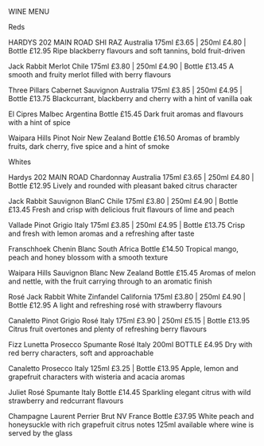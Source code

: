 
WINE MENU

Reds


HARDYS 202 MAIN ROAD SHI RAZ
Australia
175ml £3.65 | 250ml £4.80 | Bottle £12.95
Ripe blackberry flavours and soft tannins, bold fruit-driven

Jack Rabbit Merlot
Chile
175ml £3.80 | 250ml £4.90 | Bottle £13.45
A smooth and fruity merlot filled with berry flavours

Three Pillars Cabernet Sauvignon
Australia
175ml £3.85 | 250ml £4.95 | Bottle £13.75
Blackcurrant, blackberry and cherry with a hint of vanilla oak

El Cipres Malbec
Argentina
Bottle £15.45
Dark fruit aromas and flavours with a hint of spice


Waipara Hills Pinot Noir
New Zealand
Bottle £16.50
Aromas of brambly fruits, dark cherry, five spice and a hint of smoke


Whites


Hardys 202 MAIN ROAD Chardonnay
Australia
175ml £3.65 | 250ml £4.80 | Bottle £12.95
Lively and rounded with pleasant baked citrus character

Jack Rabbit Sauvignon BlanC
Chile
175ml £3.80 | 250ml £4.90 | Bottle £13.45
Fresh and crisp with delicious fruit flavours of lime and peach

Vallade Pinot Grigio
Italy
175ml £3.85 | 250ml £4.95 | Bottle £13.75
Crisp and fresh with lemon aromas and a refreshing after taste

Franschhoek Chenin Blanc
South Africa
Bottle £14.50
Tropical mango, peach and honey blossom with a smooth texture

Waipara Hills Sauvignon Blanc
New Zealand
Bottle £15.45
Aromas of melon and nettle, with the fruit carrying through to an aromatic finish


Rosé
Jack Rabbit White Zinfandel
California
175ml £3.80 | 250ml £4.90 | Bottle £12.95
A light and refreshing rosé with strawberry flavours

Canaletto Pinot Grigio Rosé
Italy
175ml £3.90 | 250ml £5.15 | Bottle £13.95
Citrus fruit overtones and plenty of refreshing berry flavours


Fizz
Lunetta Prosecco Spumante Rosé
Italy
200ml BOTTLE £4.95
Dry with red berry characters, soft and approachable

Canaletto Prosecco 
Italy
125ml £3.25 | Bottle £13.95
Apple, lemon and grapefruit characters with wisteria and acacia aromas

Juliet Rosé Spumante
Italy
Bottle £14.45
Sparkling elegant citrus with wild strawberry and redcurrant flavours


Champagne Laurent Perrier Brut NV
France
Bottle £37.95
White peach and honeysuckle with rich grapefruit citrus notes 125ml available where wine is served by the glass
